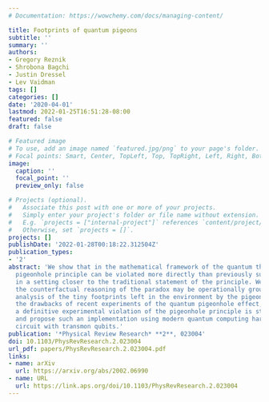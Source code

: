 ```yaml
---
# Documentation: https://wowchemy.com/docs/managing-content/

title: Footprints of quantum pigeons
subtitle: ''
summary: ''
authors:
- Gregory Reznik
- Shrobona Bagchi
- Justin Dressel
- Lev Vaidman
tags: []
categories: []
date: '2020-04-01'
lastmod: 2022-01-25T16:51:28-08:00
featured: false
draft: false

# Featured image
# To use, add an image named `featured.jpg/png` to your page's folder.
# Focal points: Smart, Center, TopLeft, Top, TopRight, Left, Right, BottomLeft, Bottom, BottomRight.
image:
  caption: ''
  focal_point: ''
  preview_only: false

# Projects (optional).
#   Associate this post with one or more of your projects.
#   Simply enter your project's folder or file name without extension.
#   E.g. `projects = ["internal-project"]` references `content/project/deep-learning/index.md`.
#   Otherwise, set `projects = []`.
projects: []
publishDate: '2022-01-28T00:18:22.312504Z'
publication_types:
- '2'
abstract: 'We show that in the mathematical framework of the quantum theory the classical
  pigeonhole principle can be violated more directly than previously suggested, i.e.,
  in a setting closer to the traditional statement of the principle. We describe how
  the counterfactual reasoning of the paradox may be operationally grounded in the
  analysis of the tiny footprints left in the environment by the pigeons. After identifying
  the drawbacks of recent experiments of the quantum pigeonhole effect, we argue that
  a definitive experimental violation of the pigeonhole principle is still needed
  and propose such an implementation using modern quantum computing hardware: a superconducting
  circuit with transmon qubits.'
publication: '*Physical Review Research* **2**, 023004'
doi: 10.1103/PhysRevResearch.2.023004
url_pdf: papers/PhysRevResearch.2.023004.pdf
links:
- name: arXiv
  url: https://arxiv.org/abs/2002.06990
- name: URL
  url: https://link.aps.org/doi/10.1103/PhysRevResearch.2.023004
---
```

